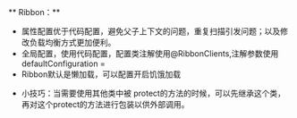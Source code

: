 ** Ribbon：**

- 属性配置优于代码配置，避免父子上下文的问题，重复扫描引发问题；以及修改负载均衡方式更加便利。
- 全局配置，使用代码配置，配置类注解使用@RibbonClients,注解参数使用defaultConfiguration = 
- Ribbon默认是懒加载，可以配置开启饥饿加载



* 小技巧：当需要使用其他类中被 protect的方法的时候，可以先继承这个类，再对这个protect的方法进行包装以供外部调用。

